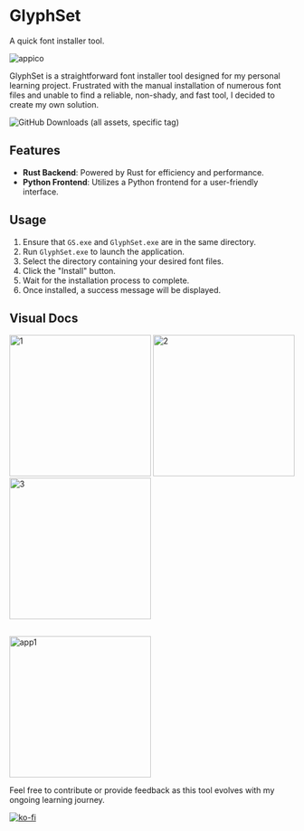 # GlyphSet
A quick font installer tool.

![appico](https://github.com/2alf/GlyphSet/assets/113948114/fb8a95a4-f25a-4edd-ae12-8ede1e9378cd) 

GlyphSet is a straightforward font installer tool designed for my personal learning project. Frustrated with the manual installation of numerous font files and unable to find a reliable, non-shady, and fast tool, I decided to create my own solution.

![GitHub Downloads (all assets, specific tag)](https://img.shields.io/github/downloads/2alf/GlyphSet/font/total?style=for-the-badge&label=INSTALLS%40v1&color=3E9544)


## Features
- **Rust Backend**: Powered by Rust for efficiency and performance.
- **Python Frontend**: Utilizes a Python frontend for a user-friendly interface.

## Usage
1. Ensure that `GS.exe` and `GlyphSet.exe` are in the same directory.
2. Run `GlyphSet.exe` to launch the application.
3. Select the directory containing your desired font files.
4. Click the "Install" button.
5. Wait for the installation process to complete.
6. Once installed, a success message will be displayed.

## Visual Docs

<img src="https://github.com/2alf/GlyphSet/assets/113948114/7afb0d43-8865-4ca1-8e12-27e706b0e8f2" alt="1" width="250"/>
<img src="https://github.com/2alf/GlyphSet/assets/113948114/6d5110ba-f9db-42ba-b542-3824434da82a" alt="2" width="250"/>
<img src="https://github.com/2alf/GlyphSet/assets/113948114/577fb7ed-7ca1-4d9d-a327-56becf2c1642" alt="3" width="250"/>


## 
<img src="https://github.com/2alf/GlyphSet/assets/113948114/aad7fe4f-21a5-42fd-83b8-4bfa98e2b750" alt="app1" width="250"/>


Feel free to contribute or provide feedback as this tool evolves with my ongoing learning journey.

[![ko-fi](https://ko-fi.com/img/githubbutton_sm.svg)](https://ko-fi.com/C1C3UABOS)
